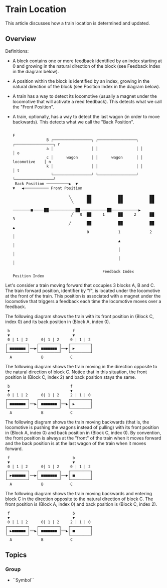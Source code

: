 # Train Location

This article discusses how a train location is determined and updated.

## Overview

Definitions:
- A block contains one or more feedback identified by an index starting at 0 and growing
  in the natural direction of the block (see Feedback Index in the diagram below).
- A position within the block is identified by an index, growing in the natural direction
  of the block (see Position Index in the diagram below).
- A train has a way to detect its locomotive (usually a magnet under the locomotive that will
  activate a reed feedback). This detects what we call the "Front Position".
- A train, optionally, has a way to detect the last wagon (in order to move backwards). This
  detects what we call the "Back Position".

                                                                                   F
                     B ┌─────────────────┐ ┌─────────────────┐ ┌─────────────────┐ r
                     a │                 │ │                 │ │                 │ o
                     c │      wagon      │ │      wagon      │ │   locomotive    │ n
                     k │                 │ │                 │ │                 │ t
                       └─────────────────┘ └─────────────────┘ └─────────────────┘
       Back Position ──────────▶  ▼                                       ▼   ◀─────────── Front Position

                               ╲       ██            ██            ██
                                ╲      ██            ██            ██
                         ────────■─────██────────────██────────────██────────────▶
                                ╱   0  ██     1      ██     2      ██     3
                               ╱       ██            ██            ██     ▲
                                       0             1             2      │
                                                     ▲                    │
                                                     │                    │
                                                     │                    │

                                              Feedback Index       Position Index



Let's consider a train moving forward that occupies 3 blocks A, B and C.
The train forward position, identifier by "f", is located under the locomotive
at the front of the train. This position is associated with a magnet under the locomotive that
triggers a feedback each time the locomotive moves over a feedback.

The following diagram shows the train with its front position in (Block C, index 0) and its
back position in (Block A, index 0).

     b                            f
     ▼                            ▼
     0 | 1 | 2      0| 1 | 2     0 | 1 | 2
    ┌─────────┐   ┌─────────┐   ┌─────────┐
    │ ■■■■■■■ │──▶│ ■■■■■■■ │──▶│ ▶       │
    └─────────┘   └─────────┘   └─────────┘
      A             B            C

The following diagram shows the train moving in the direction opposite to the natural direction of block C.
Notice that in this situation, the front position is (Block C, index 2) and back position stays the same.

     b                           f
     ▼                           ▼
     0 | 1 | 2      0| 1 | 2     2 | 1 | 0
    ┌─────────┐   ┌─────────┐   ┌─────────┐
    │ ■■■■■■■ │──▶│ ■■■■■■■ │──▶│ ▶       │
    └─────────┘   └─────────┘   └─────────┘
      A             B            C

The following diagram shows the train moving backwards (that is, the locomotive is pushing the wagons instead of pulling)
with its front position in (Block A, index 0) and back position in (Block C, index 0). By convention, the front
position is always at the "front" of the train when it moves forward and the back position is at the last wagon of the
train when it moves forward.

     f                            b
     ▼                            ▼
     0 | 1 | 2      0| 1 | 2     0 | 1 | 2
    ┌─────────┐   ┌─────────┐   ┌─────────┐
    │ ▶■■■■■■ │──▶│ ■■■■■■■ │──▶│ ■       │
    └─────────┘   └─────────┘   └─────────┘
      A             B            C

The following diagram shows the train moving backwards and entering block C in the direction opposite to the natural direction
of block C. The front position is (Block A, index 0) and back position is (Block C, index 2).

     f                            b
     ▼                            ▼
     0 | 1 | 2      0| 1 | 2     2 | 1 | 0
    ┌─────────┐   ┌─────────┐   ┌─────────┐
    │ ▶■■■■■■ │──▶│ ■■■■■■■ │──▶│ ■       │
    └─────────┘   └─────────┘   └─────────┘
      A             B            C        

## Topics

### <!--@START_MENU_TOKEN@-->Group<!--@END_MENU_TOKEN@-->

- <!--@START_MENU_TOKEN@-->``Symbol``<!--@END_MENU_TOKEN@-->
